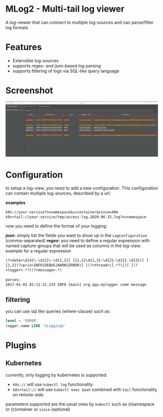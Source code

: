 # MLog2 - Multi-tail log viewer
A log-viewer that can connect to multiple log-sources and can parse/filter log formats

# Features

* Extensible log-sources
* supports regex- and json-based log parsing
* supports filtering of logs via SQL-like query language

# Screenshot

![example](img/example.png)

# Configuration

to setup a log-view, you need to add a new configuration. This configuration can contain multiple log-sources, described by a url:

**examples**
```
k8s://your-service?n=namespace&c=container&since=40m
k8s+tail://your-service/tmp/access-log.2020-06-15.log?n=namespace
```

now you need to define the format of your logging:

**json:** simply list the fields you want to show up in the `LogConfiguration` (comma-separated)
**regex:** you need to define a regular expression with named capture-groups that will be used as columns in the log-view.
example for a regular expression
```
(?<date>\d{4}\-\d{2}\-\d{1,2}[ ]{1,2}\d{1,2}:\d{2}:\d{2}.\d{3})[ ]{1,2}(?<prio>INFO|DEBUG|WARN|ERROR)[ ](?<thread>\[.*?\])[ ](?<logger>.*?)(?<message>.*)

parses:
2017-01-01 01:11:12.233 INFO [main] org.app.mylogger some message 
```


## filtering

you can use sql like queries (where-clause) such as:

```sql
level = 'ERROR'
logger_name LIKE '%Logging%'
```

# Plugins

## Kubernetes

currently, only logging by kubernetes is supported.

* `k8s://` will use `kubectl log` functionality
* `k8s+tail://` will use `kubectl exec bash` combined with `tail` functionality on remote-side.

parameters supported are the usual ones by `kubectl` such as (n)amespace or (c)ontainer or `since` (optional)